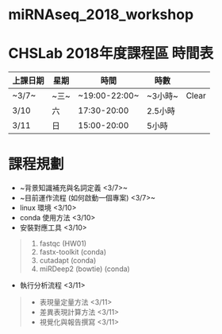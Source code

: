 # miRNAseq_2018_workshop
CHSLab 2018年度課程區
時間表
==

|上課日期|星期|時間|時數||
|----|----|----|----|----|
|~3/7~|~三~|~19:00-22:00~|~3小時~|Clear|
|3/10|六|17:30-20:00|2.5小時|
|3/11|日|15:00-20:00|5小時|

課程規劃
==
+ ~背景知識補充與名詞定義 <3/7>~
+ ~目前運作流程 (如何啟動一個專案) <3/7>~
+ linux 環境 <3/10>
+ conda 使用方法 <3/10>
+ 安裝對應工具 <3/10>
>1. fastqc (HW01) 
>2. fastx-toolkit (conda)
>3. cutadapt (conda)
>4. miRDeep2 (bowtie) (conda)
+ 執行分析流程 <3/11>
>+ 表現量定量方法 <3/11>
>+ 差異表現計算方法 <3/11>
>+ 視覺化與報告撰寫 <3/11>

